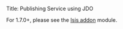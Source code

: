 Title: Publishing Service using JDO

[//]: # (content copied to user-guide_reference_domain-services_publishing-service)

For 1.7.0+, please see the [Isis addon](http://github.com/isisaddons/isis-module-publishing) module.
